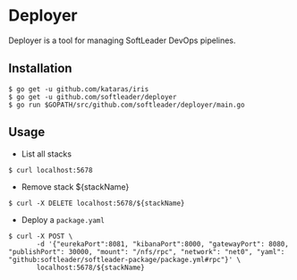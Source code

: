 # Deployer

Deployer is a tool for managing SoftLeader DevOps pipelines.

## Installation

```
$ go get -u github.com/kataras/iris
$ go get -u github.com/softleader/deployer
$ go run $GOPATH/src/github.com/softleader/deployer/main.go
```

## Usage

- List all stacks

```
$ curl localhost:5678
```

- Remove stack ${stackName}

```
$ curl -X DELETE localhost:5678/${stackName}
```

- Deploy a `package.yaml`

```
$ curl -X POST \
       -d '{"eurekaPort":8081, "kibanaPort":8000, "gatewayPort": 8080, "publishPort": 30000, "mount": "/nfs/rpc", "network": "net0", "yaml": "github:softleader/softleader-package/package.yml#rpc"}' \
       localhost:5678/${stackName}
```
